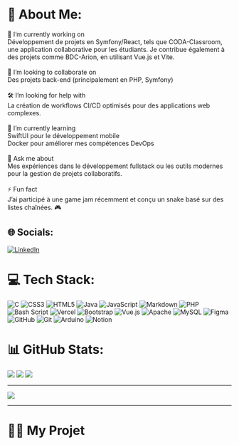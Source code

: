 # 💫 About Me:
🎯 I’m currently working on<br>Développement de projets en Symfony/React, tels que CODA-Classroom, une application collaborative pour les étudiants. Je contribue également à des projets comme BDC-Arion, en utilisant Vue.js et Vite.<br><br>🤝 I’m looking to collaborate on<br>Des projets back-end (principalement en PHP, Symfony) <br><br>🛠 I’m looking for help with<br>La création de workflows CI/CD optimisés pour des applications web complexes.<br><br>🌱 I’m currently learning<br>SwiftUI pour le développement mobile<br>Docker pour améliorer mes compétences DevOps<br><br>💬 Ask me about<br>Mes expériences dans le développement fullstack ou les outils modernes pour la gestion de projets collaboratifs.<br><br>⚡ Fun fact<br>J’ai participé à une game jam récemment et conçu un snake basé sur des listes chaînées. 🎮


## 🌐 Socials:
[![LinkedIn](https://img.shields.io/badge/LinkedIn-%230077B5.svg?logo=linkedin&logoColor=white)](https://linkedin.com/in/antoine-gonsard) 

# 💻 Tech Stack:
![C](https://img.shields.io/badge/c-%2300599C.svg?style=for-the-badge&logo=c&logoColor=white) ![CSS3](https://img.shields.io/badge/css3-%231572B6.svg?style=for-the-badge&logo=css3&logoColor=white) ![HTML5](https://img.shields.io/badge/html5-%23E34F26.svg?style=for-the-badge&logo=html5&logoColor=white) ![Java](https://img.shields.io/badge/java-%23ED8B00.svg?style=for-the-badge&logo=openjdk&logoColor=white) ![JavaScript](https://img.shields.io/badge/javascript-%23323330.svg?style=for-the-badge&logo=javascript&logoColor=%23F7DF1E) ![Markdown](https://img.shields.io/badge/markdown-%23000000.svg?style=for-the-badge&logo=markdown&logoColor=white) ![PHP](https://img.shields.io/badge/php-%23777BB4.svg?style=for-the-badge&logo=php&logoColor=white) ![Bash Script](https://img.shields.io/badge/bash_script-%23121011.svg?style=for-the-badge&logo=gnu-bash&logoColor=white) ![Vercel](https://img.shields.io/badge/vercel-%23000000.svg?style=for-the-badge&logo=vercel&logoColor=white) ![Bootstrap](https://img.shields.io/badge/bootstrap-%238511FA.svg?style=for-the-badge&logo=bootstrap&logoColor=white) ![Vue.js](https://img.shields.io/badge/vue.js-%2335495e.svg?style=for-the-badge&logo=vuedotjs&logoColor=%234FC08D) ![Apache](https://img.shields.io/badge/apache-%23D42029.svg?style=for-the-badge&logo=apache&logoColor=white) ![MySQL](https://img.shields.io/badge/mysql-4479A1.svg?style=for-the-badge&logo=mysql&logoColor=white) ![Figma](https://img.shields.io/badge/figma-%23F24E1E.svg?style=for-the-badge&logo=figma&logoColor=white) ![GitHub](https://img.shields.io/badge/github-%23121011.svg?style=for-the-badge&logo=github&logoColor=white) ![Git](https://img.shields.io/badge/git-%23F05033.svg?style=for-the-badge&logo=git&logoColor=white) ![Arduino](https://img.shields.io/badge/-Arduino-00979D?style=for-the-badge&logo=Arduino&logoColor=white) ![Notion](https://img.shields.io/badge/Notion-%23000000.svg?style=for-the-badge&logo=notion&logoColor=white)
# 📊 GitHub Stats:
![](https://github-readme-stats.vercel.app/api?username=TheKings294&theme=dark&hide_border=false&include_all_commits=true&count_private=true)
![](https://github-readme-stats.vercel.app/api/top-langs/?username=TheKings294&theme=dark&hide_border=false&include_all_commits=true&count_private=true&layout=compact)
![](https://github-readme-streak-stats.herokuapp.com/?user=TheKings294&theme=dark&hide_border=false)

---
[![](https://visitcount.itsvg.in/api?id=TheKings294&icon=0&color=0)](https://visitcount.itsvg.in)

---

# 🧑‍💻 My Projet

<!-- Proudly created with GPRM ( https://gprm.itsvg.in ) -->
